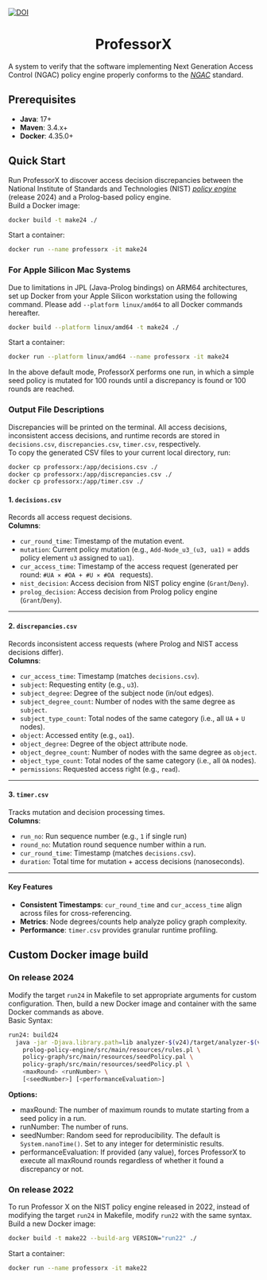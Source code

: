 [![DOI](https://zenodo.org/badge/957212812.svg)](https://doi.org/10.5281/zenodo.15388891)

<h1 align="center">ProfessorX</h1>

A system to verify that the software implementing Next Generation Access Control (NGAC) policy engine properly conforms to the [_NGAC_](https://standards.incits.org/higherlogic/ws/public/projects/2328/details) standard.

## Prerequisites
- **Java**: 17+
- **Maven**: 3.4.x+
- **Docker**: 4.35.0+

## Quick Start
Run ProfessorX to discover access decision discrepancies between the National Institute of Standards and Technologies (NIST) [_policy engine_](https://github.com/PM-Master/policy-machine-core/wiki) (release 2024) and a Prolog-based policy engine.  
Build a Docker image:
```bash
docker build -t make24 ./
```
Start a container:
```bash
docker run --name professorx -it make24
```
### For Apple Silicon Mac Systems
Due to limitations in JPL (Java-Prolog bindings) on ARM64 architectures, set up Docker from your Apple Silicon workstation using the following command. Please add `--platform linux/amd64` to all Docker commands hereafter.
```bash
docker build --platform linux/amd64 -t make24 ./
```
Start a container:
```bash
docker run --platform linux/amd64 --name professorx -it make24
```
In the above default mode, ProfessorX performs one run, in which a simple seed policy is mutated for 100 rounds until a discrepancy is found or 100 rounds are reached.
### Output File Descriptions
Discrepancies will be printed on the terminal. All access decisions, inconsistent access decisions, and runtime records are stored in `decisions.csv`, `discrepancies.csv`, `timer.csv`, respectively.  
To copy the generated CSV files to your current local directory, run:
```bash
docker cp professorx:/app/decisions.csv ./
docker cp professorx:/app/discrepancies.csv ./
docker cp professorx:/app/timer.csv ./
```

#### 1. `decisions.csv`
Records all access request decisions.  
**Columns**:
- `cur_round_time`: Timestamp of the mutation event.
- `mutation`: Current policy mutation (e.g., `Add-Node_u3_(u3, ua1)` = adds policy element `u3` assigned to `ua1`).
- `cur_access_time`: Timestamp of the access request (generated per round: `#UA × #OA + #U × #OA ` requests).
- `nist_decision`: Access decision from NIST policy engine (`Grant`/`Deny`).
- `prolog_decision`: Access decision from Prolog policy engine (`Grant`/`Deny`).
---

#### 2. `discrepancies.csv`
Records inconsistent access requests (where Prolog and NIST access decisions differ).  
**Columns**:
- `cur_access_time`: Timestamp (matches `decisions.csv`).
- `subject`: Requesting entity (e.g., `u3`).
- `subject_degree`: Degree of the subject node (in/out edges).
- `subject_degree_count`: Number of nodes with the same degree as `subject`.
- `subject_type_count`: Total nodes of the same category (i.e., all `UA` + `U` nodes).
- `object`: Accessed entity (e.g., `oa1`).
- `object_degree`: Degree of the object attribute node.
- `object_degree_count`: Number of nodes with the same degree as `object`.
- `object_type_count`: Total nodes of the same category (i.e., all `OA` nodes).
- `permissions`: Requested access right (e.g., `read`).

---

#### 3. `timer.csv`
Tracks mutation and decision processing times.  
**Columns**:
- `run_no`: Run sequence number (e.g., `1` if single run)
- `round_no`: Mutation round sequence number within a run.
- `cur_round_time`: Timestamp (matches `decisions.csv`).
- `duration`: Total time for mutation + access decisions (nanoseconds).

---

#### Key Features
- **Consistent Timestamps**: `cur_round_time` and `cur_access_time` align across files for cross-referencing.
- **Metrics**: Node degrees/counts help analyze policy graph complexity.
- **Performance**: `timer.csv` provides granular runtime profiling.

## Custom Docker image build
### On release 2024
Modify the target `run24` in Makefile to set appropriate arguments for custom configuration. Then, build a new Docker image and container with the same Docker commands as above.   
Basic Syntax:
```bash
run24: build24
  java -jar -Djava.library.path=lib analyzer-$(v24)/target/analyzer-$(v24)-0.1.jar \
    prolog-policy-engine/src/main/resources/rules.pl \
    policy-graph/src/main/resources/seedPolicy.pal \
    policy-graph/src/main/resources/seedPolicy.pl \
    <maxRound> <runNumber> \
    [<seedNumber>] [<performanceEvaluation>]
```
**Options:**  
- maxRound: The number of maximum rounds to mutate starting from a seed policy in a run.  
- runNumber: The number of runs.  
- seedNumber: Random seed for reproducibility. The default is `System.nanoTime()`. Set to any integer for deterministic results.  
- performanceEvaluation: If provided (any value), forces ProfessorX to execute all maxRound rounds regardless of whether it found a discrepancy or not.

### On release 2022
To run Professor X on the NIST policy engine released in 2022, instead of modifying the target `run24` in Makefile, modify `run22` with the same syntax.  
Build a new Docker image:
```bash
docker build -t make22 --build-arg VERSION="run22" ./
```
Start a container:
```bash
docker run --name professorx -it make22
```

[//]: # (## Build your own policy)
